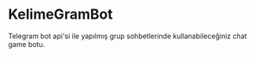# KelimeGramBot

Telegram bot api'si ile yapılmış grup sohbetlerinde kullanabileceğiniz chat game botu.
